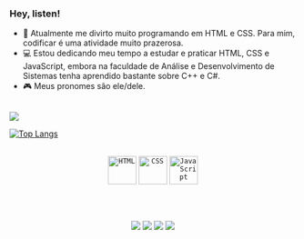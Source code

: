 ### Hey, listen!

- 📝 Atualmente me divirto muito programando em HTML e CSS. Para mim, codificar é uma atividade muito prazerosa.
- 💻 Estou dedicando meu tempo a estudar e praticar HTML, CSS e JavaScript, embora na faculdade de Análise e Desenvolvimento de Sistemas tenha aprendido bastante sobre C++ e C#.
- 🎮 Meus pronomes são ele/dele.
<br>
<div>
  <a href="https://github.com/vasijess">

<div style="display: flex; flex-direction: row;">
  <div style="flex: 1;">
    <picture>
      <source srcset="https://github-readme-stats.vercel.app/api?username=vasijess&show_icons=true&theme=vision-friendly-dark" media="(prefers-color-scheme: dark)">
      <source srcset="https://github-readme-stats.vercel.app/api?username=vasijess&show_icons=true" media="(prefers-color-scheme: vision-friendly-dark), (prefers-color-scheme: no-preference)">
      <img src="https://github-readme-stats.vercel.app/api?username=vasijess&show_icons=true" />
    </picture>
  </div>
  <div style="flex: 1;">
    <picture>
      <!-- Outra imagem/código aqui -->
    </picture>
  </div>
</div>

  [![Top Langs](https://github-readme-stats.vercel.app/api/top-langs/?username=vasijess&progress=true&layout=compact&theme=vision-friendly-dark)](https://github.com/vasijess/github-readme-stats)
  </div>
  <br>
  <div align="center">
	<code><img height="50" src="https://user-images.githubusercontent.com/25181517/192158954-f88b5814-d510-4564-b285-dff7d6400dad.png" alt="HTML" title="HTML" /></code>
	<code><img height="50" src="https://user-images.githubusercontent.com/25181517/183898674-75a4a1b1-f960-4ea9-abcb-637170a00a75.png" alt="CSS" title="CSS" /></code>
	<code><img height="50" src="https://user-images.githubusercontent.com/25181517/117447155-6a868a00-af3d-11eb-9cfe-245df15c9f3f.png" alt="JavaScript" title="JavaScript" /></code>
</div>

##
  <br>
  <div align="center">

  <a href="https://www.instagram.com/vasijess/" target="_blank"><img src="https://img.shields.io/badge/-Instagram-%23E4405F?style=for-the-badge&logo=instagram&logoColor=white" target="_blank"></a>
  <a href = "mailto:inumerasnuvens@gmail.com"><img src="https://img.shields.io/badge/-Gmail-%23333?style=for-the-badge&logo=gmail&logoColor=white" target="_blank"></a>
  <a href="https://www.linkedin.com/in/vasijess/" target="_blank"><img src="https://img.shields.io/badge/-LinkedIn-%230077B5?style=for-the-badge&logo=linkedin&logoColor=white" target="_blank"></a> 
  <a href="https://web.whatsapp.com/send?phone=5511986747467" target="_blank"><img src="https://img.shields.io/badge/WhatsApp-25D366?style=for-the-badge&logo=whatsapp&logoColor=white" target="_blank"></a>
</div>
  
